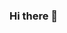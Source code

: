 ### Hi there 👋

<!--
**gitkp11/gitkp11** is a ✨ _special_ ✨ repository because its `README.md` (this file) appears on your GitHub profile.

I'm gitkp11

[![gitkp11's github stats](https://github-readme-stats.vercel.app/api?username=gitkp11)](https://github.com/anuraghazra/github-readme-stats)

![Top Langs](https://github-readme-stats.vercel.app/api/top-langs/?username=gitkp11&hide=TeX&layout=compact)


Here are some ideas to get you started:

- 🔭 I’m currently working on ...
- 🌱 I’m currently learning ...
- 👯 I’m looking to collaborate on ...
- 🤔 I’m looking for help with ...
- 💬 Ask me about ...
- 📫 How to reach me: ...
- 😄 Pronouns: ...
- ⚡ Fun fact: ...
-->
